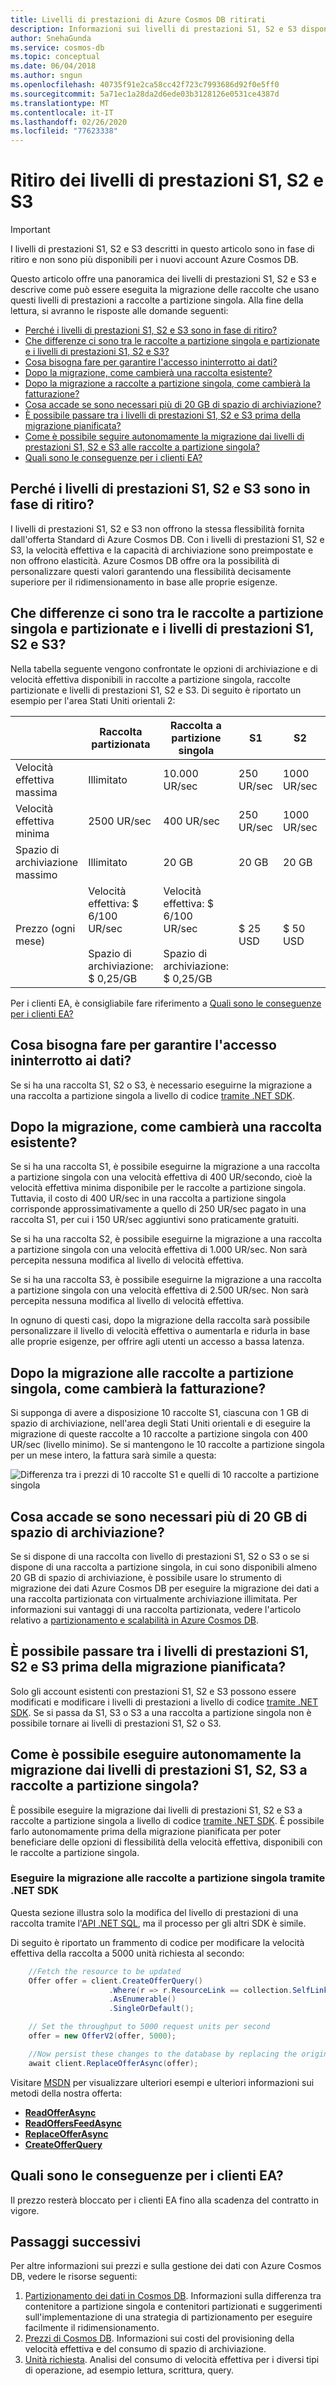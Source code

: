 ```yaml
---
title: Livelli di prestazioni di Azure Cosmos DB ritirati
description: Informazioni sui livelli di prestazioni S1, S2 e S3 disponibili in precedenza in Azure Cosmos DB.
author: SnehaGunda
ms.service: cosmos-db
ms.topic: conceptual
ms.date: 06/04/2018
ms.author: sngun
ms.openlocfilehash: 40735f91e2ca58cc42f723c7993686d92f0e5ff0
ms.sourcegitcommit: 5a71ec1a28da2d6ede03b3128126e0531ce4387d
ms.translationtype: MT
ms.contentlocale: it-IT
ms.lasthandoff: 02/26/2020
ms.locfileid: "77623338"
---
```

# <a name="retiring-the-s1-s2-and-s3-performance-levels"></a>Ritiro dei livelli di prestazioni S1, S2 e S3

> [!IMPORTANT] 
> I livelli di prestazioni S1, S2 e S3 descritti in questo articolo sono in fase di ritiro e non sono più disponibili per i nuovi account Azure Cosmos DB.
>

Questo articolo offre una panoramica dei livelli di prestazioni S1, S2 e S3 e descrive come può essere eseguita la migrazione delle raccolte che usano questi livelli di prestazioni a raccolte a partizione singola. Alla fine della lettura, si avranno le risposte alle domande seguenti:

- [Perché i livelli di prestazioni S1, S2 e S3 sono in fase di ritiro?](#why-retired)
- [Che differenze ci sono tra le raccolte a partizione singola e partizionate e i livelli di prestazioni S1, S2 e S3?](#compare)
- [Cosa bisogna fare per garantire l'accesso ininterrotto ai dati?](#uninterrupted-access)
- [Dopo la migrazione, come cambierà una raccolta esistente?](#collection-change)
- [Dopo la migrazione a raccolte a partizione singola, come cambierà la fatturazione?](#billing-change)
- [Cosa accade se sono necessari più di 20 GB di spazio di archiviazione?](#more-storage-needed)
- [È possibile passare tra i livelli di prestazioni S1, S2 e S3 prima della migrazione pianificata?](#change-before)
- [Come è possibile seguire autonomamente la migrazione dai livelli di prestazioni S1, S2 e S3 alle raccolte a partizione singola?](#migrate-diy)
- [Quali sono le conseguenze per i clienti EA?](#ea-customer)

<a name="why-retired"></a>

## <a name="why-are-the-s1-s2-and-s3-performance-levels-being-retired"></a>Perché i livelli di prestazioni S1, S2 e S3 sono in fase di ritiro?

I livelli di prestazioni S1, S2 e S3 non offrono la stessa flessibilità fornita dall'offerta Standard di Azure Cosmos DB. Con i livelli di prestazioni S1, S2 e S3, la velocità effettiva e la capacità di archiviazione sono preimpostate e non offrono elasticità. Azure Cosmos DB offre ora la possibilità di personalizzare questi valori garantendo una flessibilità decisamente superiore per il ridimensionamento in base alle proprie esigenze.

<a name="compare"></a>

## <a name="how-do-single-partition-collections-and-partitioned-collections-compare-to-the-s1-s2-s3-performance-levels"></a>Che differenze ci sono tra le raccolte a partizione singola e partizionate e i livelli di prestazioni S1, S2 e S3?

Nella tabella seguente vengono confrontate le opzioni di archiviazione e di velocità effettiva disponibili in raccolte a partizione singola, raccolte partizionate e livelli di prestazioni S1, S2 e S3. Di seguito è riportato un esempio per l'area Stati Uniti orientali 2:

|   |Raccolta partizionata|Raccolta a partizione singola|S1|S2|S3|
|---|---|---|---|---|---|
|Velocità effettiva massima|Illimitato|10.000 UR/sec|250 UR/sec|1000 UR/sec|2500 UR/sec|
|Velocità effettiva minima|2500 UR/sec|400 UR/sec|250 UR/sec|1000 UR/sec|2500 UR/sec|
|Spazio di archiviazione massimo|Illimitato|20 GB|20 GB|20 GB|20 GB|
|Prezzo (ogni mese)|Velocità effettiva: $ 6/100 UR/sec<br><br>Spazio di archiviazione: $ 0,25/GB|Velocità effettiva: $ 6/100 UR/sec<br><br>Spazio di archiviazione: $ 0,25/GB|$ 25 USD|$ 50 USD|$ 100 USD|

Per i clienti EA, è consigliabile fare riferimento a [Quali sono le conseguenze per i clienti EA?](#ea-customer)

<a name="uninterrupted-access"></a>

## <a name="what-do-i-need-to-do-to-ensure-uninterrupted-access-to-my-data"></a>Cosa bisogna fare per garantire l'accesso ininterrotto ai dati?

Se si ha una raccolta S1, S2 o S3, è necessario eseguirne la migrazione a una raccolta a partizione singola a livello di codice [tramite .NET SDK](#migrate-diy). 

<a name="collection-change"></a>

## <a name="how-will-my-collection-change-after-the-migration"></a>Dopo la migrazione, come cambierà una raccolta esistente?

Se si ha una raccolta S1, è possibile eseguirne la migrazione a una raccolta a partizione singola con una velocità effettiva di 400 UR/secondo, cioè la velocità effettiva minima disponibile per le raccolte a partizione singola. Tuttavia, il costo di 400 UR/sec in una raccolta a partizione singola corrisponde approssimativamente a quello di 250 UR/sec pagato in una raccolta S1, per cui i 150 UR/sec aggiuntivi sono praticamente gratuiti.

Se si ha una raccolta S2, è possibile eseguirne la migrazione a una raccolta a partizione singola con una velocità effettiva di 1.000 UR/sec. Non sarà percepita nessuna modifica al livello di velocità effettiva.

Se si ha una raccolta S3, è possibile eseguirne la migrazione a una raccolta a partizione singola con una velocità effettiva di 2.500 UR/sec. Non sarà percepita nessuna modifica al livello di velocità effettiva.

In ognuno di questi casi, dopo la migrazione della raccolta sarà possibile personalizzare il livello di velocità effettiva o aumentarla e ridurla in base alle proprie esigenze, per offrire agli utenti un accesso a bassa latenza. 

<a name="billing-change"></a>

## <a name="how-will-my-billing-change-after-i-migrated-to-the-single-partition-collections"></a>Dopo la migrazione alle raccolte a partizione singola, come cambierà la fatturazione?

Si supponga di avere a disposizione 10 raccolte S1, ciascuna con 1 GB di spazio di archiviazione, nell'area degli Stati Uniti orientali e di eseguire la migrazione di queste raccolte a 10 raccolte a partizione singola con 400 UR/sec (livello minimo). Se si mantengono le 10 raccolte a partizione singola per un mese intero, la fattura sarà simile a questa:

![Differenza tra i prezzi di 10 raccolte S1 e quelli di 10 raccolte a partizione singola](./media/performance-levels/s1-vs-standard-pricing.png)

<a name="more-storage-needed"></a>

## <a name="what-if-i-need-more-than-20-gb-of-storage"></a>Cosa accade se sono necessari più di 20 GB di spazio di archiviazione?

Se si dispone di una raccolta con livello di prestazioni S1, S2 o S3 o se si dispone di una raccolta a partizione singola, in cui sono disponibili almeno 20 GB di spazio di archiviazione, è possibile usare lo strumento di migrazione dei dati Azure Cosmos DB per eseguire la migrazione dei dati a una raccolta partizionata con virtualmente archiviazione illimitata. Per informazioni sui vantaggi di una raccolta partizionata, vedere l'articolo relativo a [partizionamento e scalabilità in Azure Cosmos DB](sql-api-partition-data.md). 

<a name="change-before"></a>

## <a name="can-i-change-between-the-s1-s2-and-s3-performance-levels-before-the-planned-migration"></a>È possibile passare tra i livelli di prestazioni S1, S2 e S3 prima della migrazione pianificata?

Solo gli account esistenti con prestazioni S1, S2 e S3 possono essere modificati e modificare i livelli di prestazioni a livello di codice [tramite .NET SDK](#migrate-diy). Se si passa da S1, S3 o S3 a una raccolta a partizione singola non è possibile tornare ai livelli di prestazioni S1, S2 o S3.

<a name="migrate-diy"></a>

## <a name="how-do-i-migrate-from-the-s1-s2-s3-performance-levels-to-single-partition-collections-on-my-own"></a>Come è possibile eseguire autonomamente la migrazione dai livelli di prestazioni S1, S2, S3 a raccolte a partizione singola?

È possibile eseguire la migrazione dai livelli di prestazioni S1, S2 e S3 a raccolte a partizione singola a livello di codice [tramite .NET SDK](#migrate-diy). È possibile farlo autonomamente prima della migrazione pianificata per poter beneficiare delle opzioni di flessibilità della velocità effettiva, disponibili con le raccolte a partizione singola.

### <a name="migrate-to-single-partition-collections-by-using-the-net-sdk"></a>Eseguire la migrazione alle raccolte a partizione singola tramite .NET SDK

Questa sezione illustra solo la modifica del livello di prestazioni di una raccolta tramite l'[API .NET SQL](sql-api-sdk-dotnet.md), ma il processo per gli altri SDK è simile.

Di seguito è riportato un frammento di codice per modificare la velocità effettiva della raccolta a 5000 unità richiesta al secondo:
    
```csharp
    //Fetch the resource to be updated
    Offer offer = client.CreateOfferQuery()
                      .Where(r => r.ResourceLink == collection.SelfLink)    
                      .AsEnumerable()
                      .SingleOrDefault();

    // Set the throughput to 5000 request units per second
    offer = new OfferV2(offer, 5000);

    //Now persist these changes to the database by replacing the original resource
    await client.ReplaceOfferAsync(offer);
```

Visitare [MSDN](https://msdn.microsoft.com/library/azure/microsoft.azure.documents.client.documentclient.aspx) per visualizzare ulteriori esempi e ulteriori informazioni sui metodi della nostra offerta:

* [**ReadOfferAsync**](https://msdn.microsoft.com/library/azure/microsoft.azure.documents.client.documentclient.readofferasync.aspx)
* [**ReadOffersFeedAsync**](https://msdn.microsoft.com/library/azure/microsoft.azure.documents.client.documentclient.readoffersfeedasync.aspx)
* [**ReplaceOfferAsync**](https://msdn.microsoft.com/library/azure/microsoft.azure.documents.client.documentclient.replaceofferasync.aspx)
* [**CreateOfferQuery**](https://msdn.microsoft.com/library/azure/microsoft.azure.documents.linq.documentqueryable.createofferquery.aspx)

<a name="ea-customer"></a>

## <a name="how-am-i-impacted-if-im-an-ea-customer"></a>Quali sono le conseguenze per i clienti EA?

Il prezzo resterà bloccato per i clienti EA fino alla scadenza del contratto in vigore.

## <a name="next-steps"></a>Passaggi successivi
Per altre informazioni sui prezzi e sulla gestione dei dati con Azure Cosmos DB, vedere le risorse seguenti:

1.  [Partizionamento dei dati in Cosmos DB](sql-api-partition-data.md). Informazioni sulla differenza tra contenitore a partizione singola e contenitori partizionati e suggerimenti sull'implementazione di una strategia di partizionamento per eseguire facilmente il ridimensionamento.
2.  [Prezzi di Cosmos DB](https://azure.microsoft.com/pricing/details/cosmos-db/). Informazioni sui costi del provisioning della velocità effettiva e del consumo di spazio di archiviazione.
3.  [Unità richiesta](request-units.md). Analisi del consumo di velocità effettiva per i diversi tipi di operazione, ad esempio lettura, scrittura, query.
